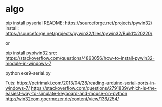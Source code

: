# algo

pip install pyserial
README: https://sourceforge.net/projects/pywin32/
install: https://sourceforge.net/projects/pywin32/files/pywin32/Build%20220/

or

pip install pypiwin32
src: https://stackoverflow.com/questions/4863056/how-to-install-pywin32-module-in-windows-7

python exe9-serial.py


Tuts:
https://petrimaki.com/2013/04/28/reading-arduino-serial-ports-in-windows-7/
https://stackoverflow.com/questions/2791839/which-is-the-easiest-way-to-simulate-keyboard-and-mouse-on-python
http://win32com.goermezer.de/content/view/136/254/
